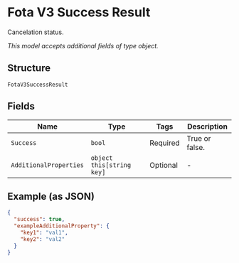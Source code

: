 
# Fota V3 Success Result

Cancelation status.

*This model accepts additional fields of type object.*

## Structure

`FotaV3SuccessResult`

## Fields

| Name | Type | Tags | Description |
|  --- | --- | --- | --- |
| `Success` | `bool` | Required | True or false. |
| `AdditionalProperties` | `object this[string key]` | Optional | - |

## Example (as JSON)

```json
{
  "success": true,
  "exampleAdditionalProperty": {
    "key1": "val1",
    "key2": "val2"
  }
}
```

